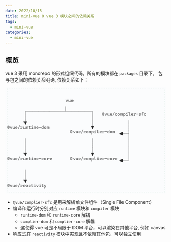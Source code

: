 ```yaml
---
date: 2022/10/15
title: mini-vue 0 vue 3 模块之间的依赖关系
tags:
  - mini-vue
categories:
  - mini-vue
---
```


## 概览

vue 3 采用 monorepo 的形式组织代码，所有的模块都在 `packages` 目录下。
包与包之间的依赖关系明确, 依赖关系如下：

![](../images/quicker_2859eb70-7322-44a9-ad00-aa02bcbe2c18%201.png)
- `@vue/complier-sfc` 是用来解析单文件组件（Single File Component）
- 编译和运行时分别对应 `runtime` 模块和 `compiler` 模块
  - `runtime-dom` 和 `runtime-core` 解耦
  - `complier-dom` 和 `complier-core` 解耦
  - 这使得 vue 可是不局限于 DOM 平台，可以渲染在其他平台, 例如 canvas
- 响应式在 `reactivity` 模块中实现且不依赖其他包，可以独立使用
